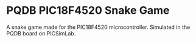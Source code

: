 # PQDB PIC18F4520 Snake Game
 A snake game made for the PIC18F4520 microcontroller. Simulated in the PQDB board on PICSimLab.
